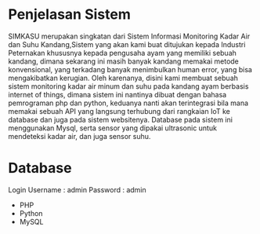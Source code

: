 # Penjelasan Sistem
SIMKASU merupakan singkatan dari Sistem Informasi Monitoring Kadar Air dan Suhu Kandang,Sistem yang akan kami buat ditujukan kepada Industri Peternakan khususnya kepada pengusaha ayam yang memiliki sebuah kandang, dimana sekarang ini masih banyak kandang memakai metode konvensional, yang terkadang banyak menimbulkan human error, yang bisa mengakibatkan kerugian. Oleh karenanya, disini kami membuat sebuah sistem monitoring kadar air minum dan suhu pada kandang ayam berbasis internet of things, dimana sistem ini nantinya dibuat dengan bahasa pemrograman php dan python, keduanya nanti akan terintegrasi bila mana memakai sebuah API yang langsung terhubung dari rangkaian IoT ke database dan juga pada sistem websitenya. Database pada sistem ini menggunakan Mysql, serta sensor yang dipakai ultrasonic untuk mendeteksi kadar air, dan juga sensor suhu.

# Database
Login
Username : admin 
Password : admin

- PHP
- Python
- MySQL
